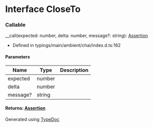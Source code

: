 # Interface CloseTo


### Callable
__call(expected: number, delta: number, message?: string): [Assertion](_typings_main_ambient_chai_index_d_.chai.assertion.md)
  
* Defined in typings/main/ambient/chai/index.d.ts:162


#### Parameters

| Name | Type | Description |
| ---- | ---- | ---- |
| expected | number|  |
| delta | number|  |
| message? | string|  |

#### Returns: [Assertion](_typings_main_ambient_chai_index_d_.chai.assertion.md)



Generated using [TypeDoc](http://typedoc.io)
